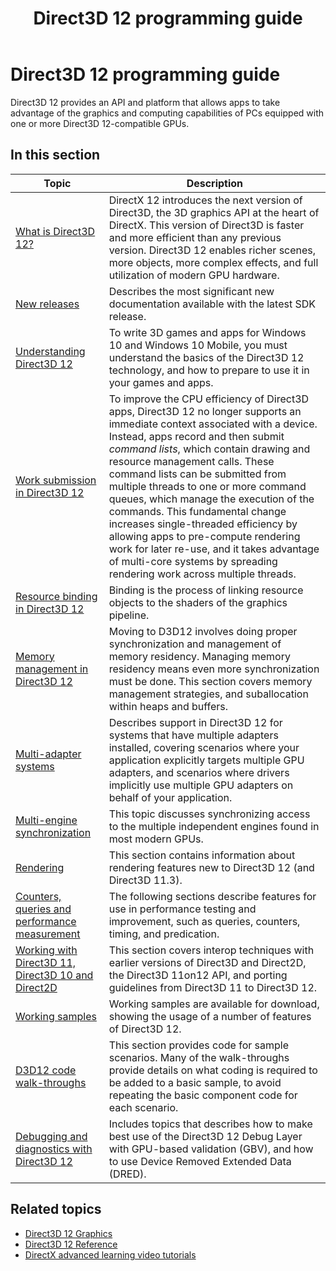 ﻿---
title: Direct3D 12 programming guide
description: Direct3D 12 provides an API and platform that allows apps to take advantage of the graphics and computing capabilities of PCs equipped with one or more Direct3D 12-compatible GPUs.
ms.assetid: 16F78A6B-74C4-4ED1-809F-FE6DE157F368
ms.custom: 19H1
ms.localizationpriority: high
ms.topic: article
ms.date: 04/19/2019
---

# Direct3D 12 programming guide

Direct3D 12 provides an API and platform that allows apps to take advantage of the graphics and computing capabilities of PCs equipped with one or more Direct3D 12-compatible GPUs.

## In this section

| Topic | Description |
|-|-|
| [What is Direct3D 12?](what-is-directx-12-.md) | DirectX 12 introduces the next version of Direct3D, the 3D graphics API at the heart of DirectX. This version of Direct3D is faster and more efficient than any previous version. Direct3D 12 enables richer scenes, more objects, more complex effects, and full utilization of modern GPU hardware.  |
| [New releases](new-releases.md) | Describes the most significant new documentation available with the latest SDK release. |
| [Understanding Direct3D 12](directx-12-getting-started.md) | To write 3D games and apps for Windows 10 and Windows 10 Mobile, you must understand the basics of the Direct3D 12 technology, and how to prepare to use it in your games and apps. |
| [Work submission in Direct3D 12](command-queues-and-command-lists.md) | To improve the CPU efficiency of Direct3D apps, Direct3D 12 no longer supports an immediate context associated with a device. Instead, apps record and then submit *command lists*, which contain drawing and resource management calls. These command lists can be submitted from multiple threads to one or more command queues, which manage the execution of the commands. This fundamental change increases single-threaded efficiency by allowing apps to pre-compute rendering work for later re-use, and it takes advantage of multi-core systems by spreading rendering work across multiple threads.  |
| [Resource binding in Direct3D 12](resource-binding.md) | Binding is the process of linking resource objects to the shaders of the graphics pipeline.  |
| [Memory management in Direct3D 12](memory-management.md) | Moving to D3D12 involves doing proper synchronization and management of memory residency. Managing memory residency means even more synchronization must be done. This section covers memory management strategies, and suballocation within heaps and buffers.  |
| [Multi-adapter systems](multi-engine.md) | Describes support in Direct3D 12 for systems that have multiple adapters installed, covering scenarios where your application explicitly targets multiple GPU adapters, and scenarios where drivers implicitly use multiple GPU adapters on behalf of your application. |
| [Multi-engine synchronization](user-mode-heap-synchronization.md) | This topic discusses synchronizing access to the multiple independent engines found in most modern GPUs. |
| [Rendering](rendering.md) | This section contains information about rendering features new to Direct3D 12 (and Direct3D 11.3). |
| [Counters, queries and performance measurement](performance-measurement.md) | The following sections describe features for use in performance testing and improvement, such as queries, counters, timing, and predication. |
| [Working with Direct3D 11, Direct3D 10 and Direct2D](direct3d-12-interop.md) | This section covers interop techniques with earlier versions of Direct3D and Direct2D, the Direct3D 11on12 API, and porting guidelines from Direct3D 11 to Direct3D 12. |
| [Working samples](working-samples.md) | Working samples are available for download, showing the usage of a number of features of Direct3D 12. |
| [D3D12 code walk-throughs](d3d12-code-walk-throughs.md) | This section provides code for sample scenarios. Many of the walk-throughs provide details on what coding is required to be added to a basic sample, to avoid repeating the basic component code for each scenario. |
| [Debugging and diagnostics with Direct3D 12](understanding-the-d3d12-debug-layer.md) | Includes topics that describes how to make best use of the Direct3D 12 Debug Layer with GPU-based validation (GBV), and how to use Device Removed Extended Data (DRED). |

## Related topics

* [Direct3D 12 Graphics](direct3d-12-graphics.md)
* [Direct3D 12 Reference](direct3d-12-reference.md)
* [DirectX advanced learning video tutorials](https://www.youtube.com/channel/UCiaX2B8XiXR70jaN7NK-FpA)
